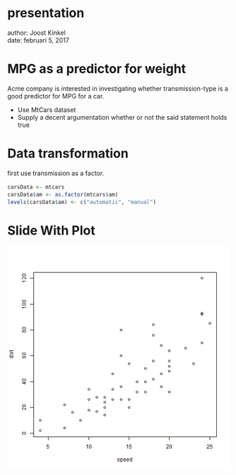 presentation
========================================================
author: Joost Kinkel  
date: februari 5, 2017

MPG as a predictor for weight
========================================================

Acme company is interested in investigating whether transmission-type is a good predictor for MPG for a car.

- Use MtCars dataset
- Supply a decent argumentation whether or not the said statement holds true


Data transformation
========================================================

first use transmission as a factor.


```r
carsData <- mtcars
carsData$am <- as.factor(mtcars$am)
levels(carsData$am) <- c("automatic", "manual")
```


Slide With Plot
========================================================

![plot of chunk unnamed-chunk-2](presentation-figure/unnamed-chunk-2-1.png)
